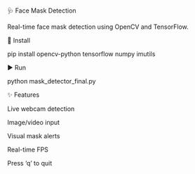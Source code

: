 🩺 Face Mask Detection

Real-time face mask detection using OpenCV and TensorFlow.

🔧 Install

pip install opencv-python tensorflow numpy imutils

▶️ Run

python mask_detector_final.py

✨ Features

Live webcam detection

Image/video input

Visual mask alerts

Real-time FPS

Press ‘q’ to quit
